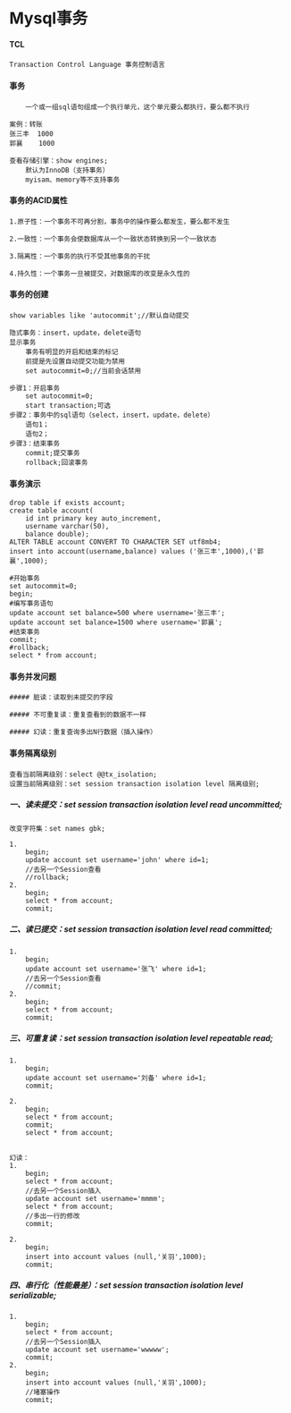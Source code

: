 # Mysql事务

#### TCL
    Transaction Control Language 事务控制语言
    
#### 事务
        一个或一组sql语句组成一个执行单元，这个单元要么都执行，要么都不执行
        
    案例：转账
    张三丰  1000
    郭襄    1000
    
    查看存储引擎：show engines;
        默认为InnoDB（支持事务）
        myisam、memory等不支持事务
        
#### 事务的ACID属性
    1.原子性：一个事务不可再分割，事务中的操作要么都发生，要么都不发生
    
    2.一致性：一个事务会使数据库从一个一致状态转换到另一个一致状态
    
    3.隔离性：一个事务的执行不受其他事务的干扰

    4.持久性：一个事务一旦被提交，对数据库的改变是永久性的
    
#### 事务的创建
    show variables like 'autocommit';//默认自动提交
    
    隐式事务：insert，update，delete语句
    显示事务
        事务有明显的开启和结束的标记
        前提是先设置自动提交功能为禁用
        set autocommit=0;//当前会话禁用
        
    步骤1：开启事务
        set autocommit=0;
        start transaction;可选
    步骤2：事务中的sql语句（select，insert，update，delete）
        语句1；
        语句2；
    步骤3：结束事务
        commit;提交事务
        rollback;回滚事务
        
#### 事务演示
    drop table if exists account;
    create table account(
        id int primary key auto_increment,
        username varchar(50),
        balance double);
    ALTER TABLE account CONVERT TO CHARACTER SET utf8mb4;
    insert into account(username,balance) values ('张三丰',1000),('郭襄',1000);
    
    #开始事务
    set autocommit=0;
    begin;
    #编写事务语句
    update account set balance=500 where username='张三丰';
    update account set balance=1500 where username='郭襄';
    #结束事务
    commit;
    #rollback;
    select * from account;
    
#### 事务并发问题    

    ##### 脏读：读取到未提交的字段
    
    ##### 不可重复读：重复查看到的数据不一样
    
    ##### 幻读：重复查询多出N行数据（插入操作）
    
#### 事务隔离级别

    查看当前隔离级别：select @@tx_isolation;
    设置当前隔离级别：set session transaction isolation level 隔离级别;
    
##### 一、读未提交：set session transaction isolation level read uncommitted;
    
    改变字符集：set names gbk;
    
    1.    
        begin;
        update account set username='john' where id=1;
        //去另一个Session查看
        //rollback;
    2.
        begin;
        select * from account;
        commit;
    
##### 二、读已提交：set session transaction isolation level read committed;    
    1.
        begin;
        update account set username='张飞' where id=1;
        //去另一个Session查看
        //commit;
    2.
        begin;
        select * from account;
        commit;
        
##### 三、可重复读：set session transaction isolation level repeatable read;    
    1.
        begin;
        update account set username='刘备' where id=1;
        commit;
        
    2.
        begin;
        select * from account;
        commit;
        select * from account;
        
        
    幻读：
    1.
        begin;
        select * from account;
        //去另一个Session插入
        update account set username='mmmm';
        select * from account;
        //多出一行的修改
        commit;
        
    2.
        begin;
        insert into account values (null,'关羽',1000);
        commit;
        
        
##### 四、串行化（性能最差）：set session transaction isolation level serializable;   
    1.
        begin;
        select * from account;
        //去另一个Session插入
        update account set username='wwwww';
        commit;
    2.
        begin;
        insert into account values (null,'关羽',1000);
        //堵塞操作
        commit;
